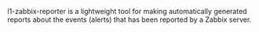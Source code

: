 l1-zabbix-reporter is a lightweight tool for making automatically generated reports about the 
events (alerts) that has been reported by a Zabbix server.